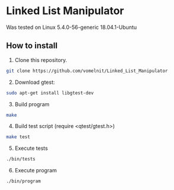 # Linked List Manipulator
Was tested on Linux  5.4.0-56-generic 18.04.1-Ubuntu

## How to install
1. Clone this repository.
```bash
git clone https://github.com/vomelnit/Linked_List_Manipulator
```
2. Download gtest:
```bash
sudo apt-get install libgtest-dev
```
3. Build program
```bash
make
```
4. Build test script (require <qtest/gtest.h>)
```bash
make test
```
5. Execute tests
```bash
./bin/tests
```
6. Execute program
```bash
./bin/program
```
